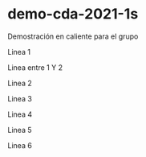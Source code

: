 # demo-cda-2021-1s
Demostración en caliente para el grupo

Linea 1

Linea entre 1 Y 2

Linea 2

Linea 3

Linea 4

Linea 5

Linea 6
